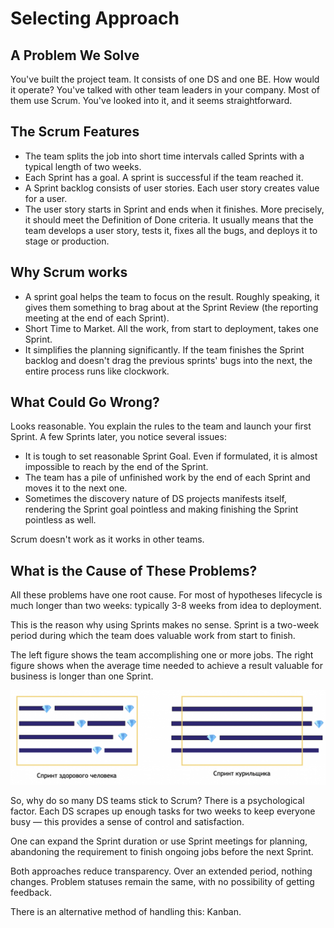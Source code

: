 # Selecting Approach

## A Problem We Solve

You've built the project team. It consists of one DS and one BE. How would it operate? You've talked with other team leaders in your company. Most of them use Scrum. You've looked into it, and it seems straightforward.

## The Scrum Features

* The team splits the job into short time intervals called Sprints with a typical length of two weeks.
* Each Sprint has a goal. A sprint is successful if the team reached it.
* A Sprint backlog consists of user stories. Each user story creates value for a user.
* The user story starts in Sprint and ends when it finishes. More precisely, it should meet the Definition of Done criteria. It usually means that the team develops a user story, tests it, fixes all the bugs, and deploys it to stage or production.

## Why Scrum works

* A sprint goal helps the team to focus on the result. Roughly speaking, it gives them something to brag about at the Sprint Review (the reporting meeting at the end of each Sprint).
* Short Time to Market. All the work, from start to deployment, takes one Sprint.
* It simplifies the planning significantly. If the team finishes the Sprint backlog and doesn't drag the previous sprints' bugs into the next, the entire process runs like clockwork.

## What Could Go Wrong?

Looks reasonable. You explain the rules to the team and launch your first Sprint.
A few Sprints later, you notice several issues:

* It is tough to set reasonable Sprint Goal. Even if formulated, it is almost impossible to reach by the end of the Sprint.
* The team has a pile of unfinished work by the end of each Sprint and moves it to the next one.
* Sometimes the discovery nature of DS projects manifests itself, rendering the Sprint goal pointless and making finishing the Sprint pointless as well.

Scrum doesn't work as it works in other teams.

## What is the Cause of These Problems?

All these problems have one root cause. For most of hypotheses lifecycle is much longer than two weeks: typically 3-8 weeks from idea to deployment.

This is the reason why using Sprints makes no sense. Sprint is a two-week period during which the team does valuable work from start to finish.

The left figure shows the team accomplishing one or more jobs. The right figure shows when the average time needed to achieve a result valuable for business is longer than one Sprint.

![Scrum vs Kanban](_images/selectingapproach-scrumvskanban.png)

So, why do so many DS teams stick to Scrum? There is a psychological factor. Each DS scrapes up enough tasks for two weeks to keep everyone busy — this provides a sense of control and satisfaction.

One can expand the Sprint duration or use Sprint meetings for planning, abandoning the requirement to finish ongoing jobs before the next Sprint.

Both approaches reduce transparency. Over an extended period, nothing changes. Problem statuses remain the same, with no possibility of getting feedback.

There is an alternative method of handling this: Kanban.
